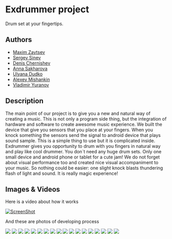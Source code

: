 # Exdrummer project
Drum set at your fingertips.

## Authors
- [Maxim Zaytsev](https://github.com/maxim-zaytsev)
- [Sergey Sinev](https://github.com/xeodon)
- [Denis Chernishev](https://github.com/zoirs)
- [Anna Sakharova](https://github.com/AnnaSakharova)
- [Ulyana Dudko](https://github.com/ulyanao)
- [Alexey Mishankin](https://github.com/lm231290)
- [Vladimir Yuranov]()

## Description
The main point of our project is to give you a new and natural way of creating a music. This is not only a program side thing, but the integration of hardware and software to create awesome music experience. We built the device that give you sensors that you place at your fingers. When you knock something the sensors send the signal to android device that plays sound sample. This is a simple thing to use but it is complicated inside. Exdrummer gives you opportunity to drum with you fingers in natural way and play like cool drummer. You don`t need any huge drum sets. Only one small device and android phone or tablet for a cute jam!
We do not forget about visual performance too and created nice visual accompaniment to your music.
So nothing could be easier: one slight knock blasts thundering flash of light and sound. It is really magic experience!


## Images & Videos
Here is a video about how it works

[![ScreenShot](https://i.ytimg.com/vi/M94ZPlU1beA/2.jpg?1394352715745)](http://youtu.be/M94ZPlU1beA)

And these are photos of developing process

![](project_images/IMG_001.png)
![](project_images/IMG_002.png)
![](project_images/IMG_003.png)
![](project_images/IMG_004.png)
![](project_images/IMG_005.png)
![](project_images/IMG_006.png)
![](project_images/IMG_007.png)
![](project_images/IMG_008.png)
![](project_images/IMG_010.png)
![](project_images/IMG_011.png)
![](project_images/IMG_012.png)
![](project_images/IMG_013.png)
![](project_images/IMG_014.png)
![](project_images/IMG_015.png)
![](project_images/IMG_016.png)
![](project_images/IMG_017.png)
![](project_images/IMG_018.png)
![](project_images/IMG_021.png)




